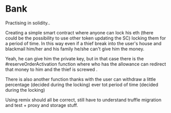 # Bank

Practising in solidity..

Creating a simple smart contract where anyone can lock his eth (there could be the possibility to use other token updating the SC) locking them for a period of time.
In this way even if a thief break into the user's house and blackmail him/her and his family he/she can't give him the money.

Yeah, he can give him the private key, but in that case there is the #reserveOrderActivation function where who has the allowance can redirect that money to him and the thief is screwed .

There is also another function thanks with the user can withdraw a little percentage (decided during the locking) ever tot period of time (decided during the locking)

Using remix should all be correct, still have to understand truffle migration and test + proxy and storage stuff.
